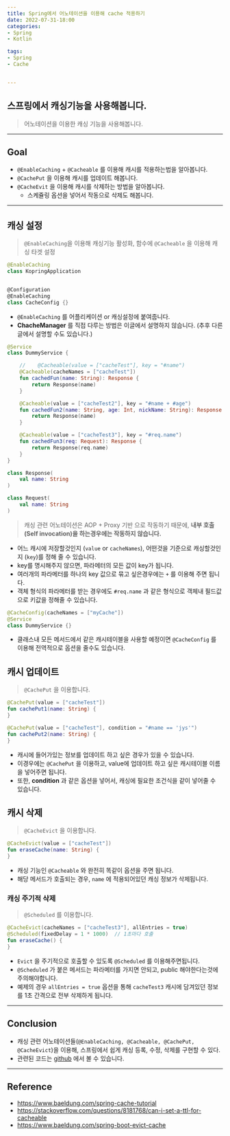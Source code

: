 ```yaml
---
title: Spring에서 어노테이션을 이용해 cache 적용하기
date: 2022-07-31-18:00
categories:
- Spring
- Kotlin

tags:
- Spring
- Cache


---
```


## 스프링에서 캐싱기능을 사용해봅니다.
> 어노테이션을 이용한 캐싱 기능을 사용해봅니다.

---

## Goal
- `@EnableCaching` + `@Cacheable` 를 이용해 캐시를 적용하는법을 알아봅니다.
- `@CachePut` 을 이용해 캐시를 업데이트 해봅니다.
- `@CacheEvit` 을 이용해 캐시를 삭제하는 방법을 알아봅니다.
  - 스케쥴링 옵션을 넣어서 작동으로 삭제도 해봅니다.

---

## 캐싱 설정
> `@EnableCaching`을 이용해 캐싱기능 활성화, 함수에 `@Cacheable` 을 이용해 캐싱 타겟 설정


```kotlin
@EnableCaching
class KopringApplication


@Configuration
@EnableCaching
class CacheConfig {}
```

- `@EnableCaching` 를 어플리케이션 or 캐싱설정에 붙여줍니다.
- **ChacheManager** 를 직접 다루는 방법은 이글에서 설명하지 않습니다. (추후 다른글에서 설명할 수도 있습니다.)


```kotlin
@Service
class DummyService {

    //    @Cacheable(value = ["cacheTest"], key = "#name")
    @Cacheable(cacheNames = ["cacheTest"])
    fun cachedFun(name: String): Response {
        return Response(name)
    }

    @Cacheable(value = ["cacheTest2"], key = "#name + #age")
    fun cachedFun2(name: String, age: Int, nickName: String): Response {
        return Response(name)
    }

    @Cacheable(value = ["cacheTest3"], key = "#req.name")
    fun cachedFun3(req: Request): Response {
        return Response(req.name)
    }
}

class Response(
    val name: String
)

class Request(
    val name: String
)
```

> 캐싱 관련 어노테이션은 AOP + Proxy 기반 으로 작동하기 때문에, **내부 호출(Self invocation)을 하는경우에는 작동하지 않습니다.**

- 어느 캐시에 저장할것인지 (`value` or `cacheNames`), 어떤것을 기준으로 캐싱할것인지 (`key`)를 정해 줄 수 있습니다.
- key를 명시해주지 않으면, 파라메터의 모든 값이 key가 됩니다.
- 여러개의 파라메터를 하나의 key 값으로 묶고 싶은경우에는  `+` 를 이용해 주면 됩니다.
- 객체 형식의 파라메터를 받는 경우에도 `#req.name` 과 같은 형식으로 객체내 필드값으로 키값을 정해줄 수 있습니다.


```kotlin
@CacheConfig(cacheNames = ["myCache"])
@Service
class DummyService {}
```

- 클래스내 모든 메서드에서 같은 캐시테이블을 사용할 예정이면 `@CacheConfig` 를 이용해 전역적으로 옵션을 줄수도 있습니다.

## 캐시 업데이트
> `@CachePut` 을 이용합니다.


```kotlin
@CachePut(value = ["cacheTest"])
fun cachePut1(name: String) {
}

@CachePut(value = ["cacheTest"], condition = "#name == 'jys'")
fun cachePut2(name: String) {
}
```

- 캐시에 들어가있는 정보를 업데이트 하고 싶은 경우가 있을 수 있습니다.
- 이경우에는 `@CachePut` 을 이용하고, value에 업데이트 하고 싶은 캐시테이블 이름을 넣어주면 됩니다.
- 또한, **condition** 과 같은 옵션을 넣어서, 캐싱에 필요한 조건식을 같이 넣어줄 수 있습니다.


## 캐시 삭제
> `@CacheEvict` 을 이용합니다.


```kotlin
@CacheEvict(value = ["cacheTest"])
fun eraseCache(name: String) {
}
```

- 캐싱 기능인 `@Cacheable` 와 완전히 똑같이 옵션을 주면 됩니다.
- 해당 메서드가 호출되는 경우, `name` 에 적용되어있던 캐싱 정보가 삭제됩니다.


### 캐싱 주기적 삭제
> `@Scheduled` 를 이용합니다.


```kotlin
@CacheEvict(cacheNames = ["cacheTest3"], allEntries = true)
@Scheduled(fixedDelay = 1 * 1000)  // 1초마다 호출
fun eraseCache() {
}
```

- `Evict` 을 주기적으로 호출할 수 있도록 `@Scheduled` 를 이용해주면됩니다.
- `@Scheduled` 가 붙은 메서드는 파라메터를 가지면 안되고, public 해야한다는것에 주의해야합니다.
- 예제의 경우 `allEntries = true` 옵션을 통해 `cacheTest3` 캐시에 담겨있던 정보를 1초 간격으로 전부 삭제하게 됩니다.

---

## Conclusion

- 캐싱 관련 어노테이션들(`@EnableCaching, @Cacheable, @CachePut, @CacheEvict`)을 이용해, 스프링에서 쉽게 캐싱 등록, 수정, 삭제를 구현할 수 있다.
- 관련된 코드는 [github](https://github.com/unluckyjung/kotlin-spring-jpa-playground/tree/spring/caching-test) 에서 볼 수 있습니다.



---

## Reference
- https://www.baeldung.com/spring-cache-tutorial
- https://stackoverflow.com/questions/8181768/can-i-set-a-ttl-for-cacheable
- https://www.baeldung.com/spring-boot-evict-cache


